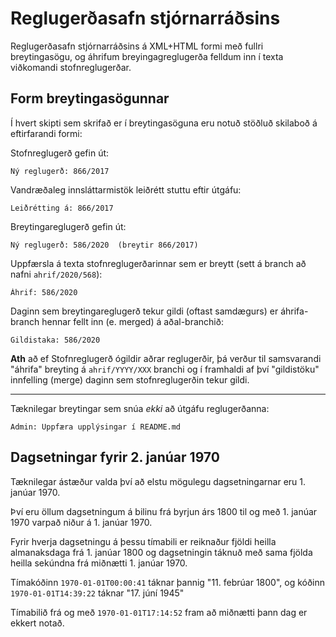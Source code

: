 # Reglugerðasafn stjórnarráðsins

Reglugerðasafn stjórnarráðsins á XML+HTML formi með fullri breytingasögu, og
áhrifum breyingagreglugerða felldum inn í texta viðkomandi stofnreglugerðar.

## Form breytingasögunnar

Í hvert skipti sem skrifað er í breytingasöguna eru notuð stöðluð skilaboð á
eftirfarandi formi:

Stofnreglugerð gefin út:

    Ný reglugerð: 866/2017

Vandræðaleg innsláttarmistök leiðrétt stuttu eftir útgáfu:

    Leiðrétting á: 866/2017

Breytingareglugerð gefin út:

    Ný reglugerð: 586/2020  (breytir 866/2017)

Uppfærsla á texta stofnreglugerðarinnar sem er breytt (sett á branch að nafni
`ahrif/2020/568`):

    Áhrif: 586/2020

Daginn sem breytingareglugerð tekur gildi (oftast samdægurs) er áhrifa-branch
hennar fellt inn (e. merged) á aðal-branchið:

    Gildistaka: 586/2020

**Ath** að ef Stofnreglugerð ógildir aðrar reglugerðir, þá verður til
samsvarandi "áhrifa" breyting á `ahrif/YYYY/XXX` branchi og í framhaldi af því
"gildistöku" innfelling (merge) daginn sem stofnreglugerðin tekur gildi.

---

Tæknilegar breytingar sem snúa _ekki_ að útgáfu reglugerðanna:

    Admin: Uppfæra upplýsingar í README.md

## Dagsetningar fyrir 2. janúar 1970

Tæknilegar ástæður valda því að elstu mögulegu dagsetningarnar eru 1.
janúar 1970.

Því eru öllum dagsetningum á bilinu frá byrjun árs 1800 til og með 1. janúar
1970 varpað niður á 1. janúar 1970.

Fyrir hverja dagsetningu á þessu tímabili er reiknaður fjöldi heilla
almanaksdaga frá 1. janúar 1800 og dagsetningin táknuð með sama fjölda heilla
sekúndna frá miðnætti 1. janúar 1970.

Tímakóðinn `1970-01-01T00:00:41` táknar þannig "11. febrúar 1800", og kóðinn
`1970-01-01T14:39:22` táknar "17. júní 1945"

Tímabilið frá og með `1970-01-01T17:14:52` fram að miðnætti þann dag er ekkert
notað.
